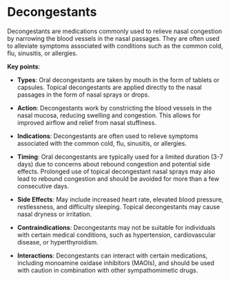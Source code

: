 [//]: # (
source: gpt-3 + jph editing
tags: decongestants medications
)

# Decongestants

Decongestants are medications commonly used to relieve nasal congestion by narrowing the blood vessels in the nasal passages. They are often used to alleviate symptoms associated with conditions such as the common cold, flu, sinusitis, or allergies.

**Key points**:

* **Types**: Oral decongestants are taken by mouth in the form of tablets or capsules. Topical decongestants are applied directly to the nasal passages in the form of nasal sprays or drops.

* **Action**: Decongestants work by constricting the blood vessels in the nasal mucosa, reducing swelling and congestion. This allows for improved airflow and relief from nasal stuffiness.

* **Indications**: Decongestants are often used to relieve symptoms associated with the common cold, flu, sinusitis, or allergies.

* **Timing**: Oral decongestants are typically used for a limited duration (3-7 days) due to concerns about rebound congestion and potential side effects. Prolonged use of topical decongestant nasal sprays may also lead to rebound congestion and should be avoided for more than a few consecutive days.

* **Side Effects**: May include increased heart rate, elevated blood pressure, restlessness, and difficulty sleeping. Topical decongestants may cause nasal dryness or irritation.

* **Contraindications**: Decongestants may not be suitable for individuals with certain medical conditions, such as hypertension, cardiovascular disease, or hyperthyroidism.

* **Interactions**: Decongestants can interact with certain medications, including monoamine oxidase inhibitors (MAOIs), and should be used with caution in combination with other sympathomimetic drugs.
